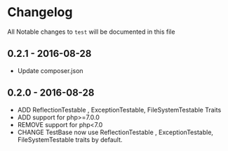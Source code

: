 # Changelog

All Notable changes to `test` will be documented in this file

## 0.2.1 - 2016-08-28

- Update composer.json

## 0.2.0 - 2016-08-28

- ADD ReflectionTestable , ExceptionTestable, FileSystemTestable Traits
- ADD support for php>=7.0.0
- REMOVE support for php<7.0
- CHANGE TestBase now use ReflectionTestable , ExceptionTestable, FileSystemTestable traits by default.
